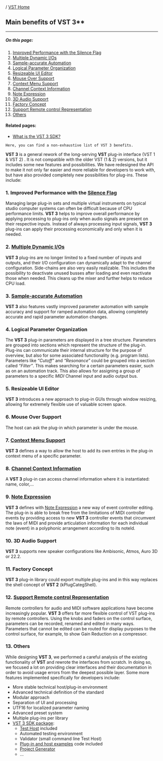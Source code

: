 / [VST Home](../Index.md)

## Main benefits of VST 3**

---

##### On this page:

1. [Improved Performance with the Silence Flag](#1-improved-performance-with-the-silence-flag)
2. [Multiple Dynamic I/Os](#2-multiple-dynamic-ios)
3. [Sample-accurate Automation](#3-sample-accurate-automation)
4. [Logical Parameter Organization](#4-logical-parameter-organization)
5. [Resizeable UI Editor](#5-resizeable-ui-editor)
6. [Mouse Over Support](#6-mouse-over-support)
7. [Context Menu Support](#7-context-menu-support)
8. [Channel Context Information](#8-channel-context-information)
9. [Note Expression](#9-note-expression)
10. [3D Audio Support](#10-3d-audio-support)
11. [Factory Concept](#11-factory-concept)
12. [Support Remote control Representation](#12-support-remote-control-representation)
13. [Others](#13-others)

#### Related pages:

- [What is the VST 3 SDK?](../What+is+the+VST+3+SDK/Index.md)

`Here, you can find a non-exhaustive list of VST 3 benefits.`

**VST 3** is a general rework of the long-serving **VST** plug-in interface (VST 1 & VST 2) . It is not compatible with the older VST (1 & 2) versions, but it includes some new features and possibilities. We have redesigned the API to make it not only far easier and more reliable for developers to work with, but have also provided completely new possibilities for plug-ins. These include:

### 1. Improved Performance with the [Silence Flag](https://developer.steinberg.help/display/VST/%5B3.0.0%5D+Silence+flags+Support)

Managing large plug-in sets and multiple virtual instruments on typical studio computer systems can often be difficult because of CPU performance limits. **VST 3** helps to improve overall performance by applying processing to plug-ins only when audio signals are present on their respective inputs. Instead of always processing input signals, **VST 3** plug-ins can apply their processing economically and only when it is needed.

### 2. [Multiple Dynamic I/Os](https://developer.steinberg.help/pages/viewpage.action?pageId=49906849)

**VST 3** plug-ins are no longer limited to a fixed number of inputs and outputs, and their I/O configuration can dynamically adapt to the channel configuration. Side-chains are also very easily realizable. This includes the possibility to deactivate unused busses after loading and even reactivate those when needed. This cleans up the mixer and further helps to reduce CPU load.

### 3. [Sample-accurate Automation](https://developer.steinberg.help/display/VST/Parameters+and+Automation)

**VST 3** also features vastly improved parameter automation with sample accuracy and support for ramped automation data, allowing completely accurate and rapid parameter automation changes.

### 4. Logical Parameter Organization

The **VST 3** plug-in parameters are displayed in a tree structure. Parameters are grouped into sections which represent the structure of the plug-in. Plug-ins can communicate their internal structure for the purpose of overview, but also for some associated functionality (e.g. program lists). Parameters like *“Cutoff”* and *“Resonance”* could be grouped into a section called *“Filter”*. This makes searching for a certain parameters easier, such as on an automation track. This also allows for assigning a group of parameters to a specific *MIDI* Channel input and audio output bus.

### 5. Resizeable UI Editor

**VST 3** introduces a new approach to plug-in GUIs through window resizing, allowing for extremely flexible use of valuable screen space.

### 6. Mouse Over Support

The host can ask the plug-in which parameter is under the mouse.

### 7. [Context Menu Support](https://developer.steinberg.help/display/VST/%5B3.5.0%5D+Context+Menu+Support)

**VST 3** defines a way to allow the host to add its own entries in the plug-in context menu of a specific parameter.

### 8. [Channel Context Information](https://developer.steinberg.help/display/VST/%5B3.6.5%5D+Channel+Context+Info+Support)

A **VST 3** plug-in can access channel information where it is instantiated: name, color,...

### 9. [Note Expression](https://developer.steinberg.help/display/VST/%5B3.5.0%5D+Note+Expression+Support)

**VST 3** defines with [Note Expression](https://developer.steinberg.help/display/VST/%5B3.5.0%5D+Note+Expression+Support) a new way of event controller editing. The plug-in is able to break free from the limitations of MIDI controller events by providing access to new **VST 3** controller events that circumvent the laws of MIDI and provide articulation information for each individual note (event) in a polyphonic arrangement according to its noteId.

### 10. 3D Audio Support

**VST 3** supports new speaker configurations like Ambisonic, Atmos, Auro 3D or 22.2.

### 11. Factory Concept

**VST 3** plug-in library could export multiple plug-ins and in this way replaces the shell concept of **VST 2** (kPlugCategShell).

### 12. [Support Remote control Representation](https://developer.steinberg.help/display/VST/%5B3.5.0%5D+Remote+Representation+of+Parameters+Support)

Remote controllers for audio and MIDI software applications have become increasingly popular. **VST 3** offers far more flexible control of VST plug-ins by remote controllers. Using the knobs and faders on the control surface, parameters can be recorded, renamed and edited in many ways. Parameters that cannot be edited can be routed for display purposes to the control surface, for example, to show Gain Reduction on a compressor.

### 13. Others

While designing **VST 3**, we performed a careful analysis of the existing functionality of **VST** and rewrote the interfaces from scratch. In doing so, we focused a lot on providing clear interfaces and their documentation in order to avoid usage errors from the deepest possible layer. Some more features implemented specifically for developers include:
- More stable technical host/plug-in environment
- Advanced technical definition of the standard
- Modular approach
- Separation of UI and processing
- UTF16 for localized parameter naming
- Advanced preset system
- Multiple plug-ins per library
- [VST 3 SDK package](../What+is+the+VST+3+SDK/Index.md):
    - [Test Host](../What+is+the+VST+3+SDK/Plug-in+Test+Host.md) included
    - Automated testing environment
    - Validator (small command line Test Host)
    - [Plug-in and host examples](../What+is+the+VST+3+SDK/Plug-in+Examples.md) code included
    - [Project Generator](../What+is+the+VST+3+SDK/Project+Generator.md)
    - ...